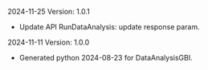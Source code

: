 2024-11-25 Version: 1.0.1
- Update API RunDataAnalysis: update response param.


2024-11-11 Version: 1.0.0
- Generated python 2024-08-23 for DataAnalysisGBI.

